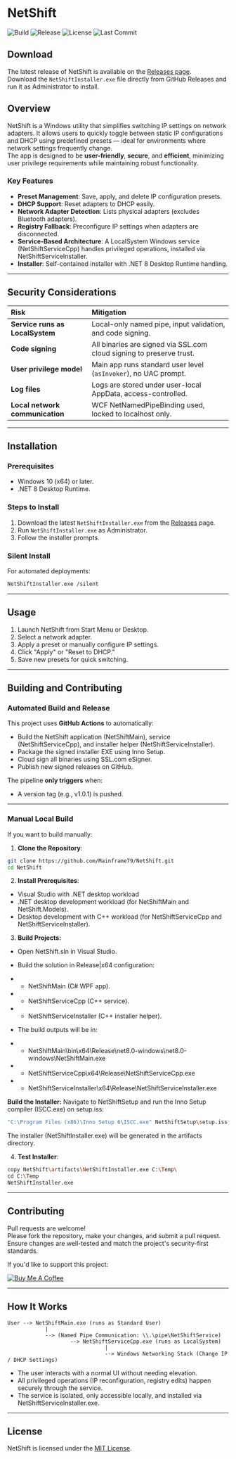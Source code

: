 
# NetShift

![Build](https://img.shields.io/github/actions/workflow/status/ZentrixLabs/NetShift/deploy.yml?event=push)
![Release](https://img.shields.io/github/v/release/ZentrixLabs/NetShift)
![License](https://img.shields.io/github/license/ZentrixLabs/NetShift)
![Last Commit](https://img.shields.io/github/last-commit/ZentrixLabs/NetShift)

## Download
The latest release of NetShift is available on the [Releases page](https://github.com/ZentrixLabs/NetShift/releases).  
Download the `NetShiftInstaller.exe` file directly from GitHub Releases and run it as Administrator to install.

## Overview

NetShift is a Windows utility that simplifies switching IP settings on network adapters. It allows users to quickly toggle between static IP configurations and DHCP using predefined presets — ideal for environments where network settings frequently change.  
The app is designed to be **user-friendly**, **secure**, and **efficient**, minimizing user privilege requirements while maintaining robust functionality.

### Key Features
- **Preset Management**: Save, apply, and delete IP configuration presets.
- **DHCP Support**: Reset adapters to DHCP easily.
- **Network Adapter Detection**: Lists physical adapters (excludes Bluetooth adapters).
- **Registry Fallback**: Preconfigure IP settings when adapters are disconnected.
- **Service-Based Architecture**: A LocalSystem Windows service (NetShiftServiceCpp) handles privileged operations, installed via NetShiftServiceInstaller.
- **Installer**: Self-contained installer with .NET 8 Desktop Runtime handling.

---

## Security Considerations

| Risk | Mitigation |
|:-----|:-----------|
| **Service runs as LocalSystem** | Local-only named pipe, input validation, and code signing. |
| **Code signing** | All binaries are signed via SSL.com cloud signing to preserve trust. |
| **User privilege model** | Main app runs standard user level (`asInvoker`), no UAC prompt. |
| **Log files** | Logs are stored under user-local AppData, access-controlled. |
| **Local network communication** | WCF NetNamedPipeBinding used, locked to localhost only. |

---

## Installation

### Prerequisites
- Windows 10 (x64) or later.
- .NET 8 Desktop Runtime.

### Steps to Install
1. Download the latest `NetShiftInstaller.exe` from the [Releases](https://github.com/ZentrixLabs/NetShift/releases) page.
2. Run `NetShiftInstaller.exe` as Administrator.
3. Follow the installer prompts.

### Silent Install
For automated deployments:

```bash
NetShiftInstaller.exe /silent
```

---

## Usage
1. Launch NetShift from Start Menu or Desktop.
2. Select a network adapter.
3. Apply a preset or manually configure IP settings.
4. Click "Apply" or "Reset to DHCP."
5. Save new presets for quick switching.

---

## Building and Contributing

### Automated Build and Release

This project uses **GitHub Actions** to automatically:
- Build the NetShift application (NetShiftMain), service (NetShiftServiceCpp), and installer helper (NetShiftServiceInstaller).
- Package the signed installer EXE using Inno Setup.
- Cloud sign all binaries using SSL.com eSigner.
- Publish new signed releases on GitHub.

The pipeline **only triggers** when:
- A version tag (e.g., v1.0.1) is pushed.

---

### Manual Local Build

If you want to build manually:

1. **Clone the Repository**:

```bash
git clone https://github.com/Mainframe79/NetShift.git
cd NetShift
```

2. **Install Prerequisites**:
- Visual Studio with .NET desktop workload
- .NET desktop development workload (for NetShiftMain and NetShift.Models).
- Desktop development with C++ workload (for NetShiftServiceCpp and NetShiftServiceInstaller).

3. **Build Projects:**
- Open NetShift.sln in Visual Studio.
- Build the solution in Release|x64 configuration:
- - NetShiftMain (C# WPF app).
- - NetShiftServiceCpp (C++ service).
- - NetShiftServiceInstaller (C++ installer helper).

- The build outputs will be in:
- - NetShiftMain\bin\x64\Release\net8.0-windows\net8.0-windows\NetShiftMain.exe
- - NetShiftServiceCpp\x64\Release\NetShiftServiceCpp.exe
- - NetShiftServiceInstaller\x64\Release\NetShiftServiceInstaller.exe

**Build the Installer:**
Navigate to NetShiftSetup and run the Inno Setup compiler (ISCC.exe) on setup.iss:
```bash
"C:\Program Files (x86)\Inno Setup 6\ISCC.exe" NetShiftSetup\setup.iss /DMyAppVersion="1.0.0"
```
The installer (NetShiftInstaller.exe) will be generated in the artifacts directory.

4. **Test Installer**:

```bash
copy NetShift\artifacts\NetShiftInstaller.exe C:\Temp\
cd C:\Temp
NetShiftInstaller.exe
```

---

## Contributing
Pull requests are welcome!  
Please fork the repository, make your changes, and submit a pull request.  
Ensure changes are well-tested and match the project's security-first standards.

If you'd like to support this project:

[![Buy Me A Coffee](https://cdn.buymeacoffee.com/buttons/default-orange.png)](https://www.buymeacoffee.com/Mainframe79)

---

## How It Works

```text
User --> NetShiftMain.exe (runs as Standard User)
            |
            --> (Named Pipe Communication: \\.\pipe\NetShiftService)
                    --> NetShiftServiceCpp.exe (runs as LocalSystem)
                               |
                               --> Windows Networking Stack (Change IP / DHCP Settings)
```

- The user interacts with a normal UI without needing elevation.
- All privileged operations (IP reconfiguration, registry edits) happen securely through the service.
- The service is isolated, only accessible locally, and installed via NetShiftServiceInstaller.exe.

---

## License
NetShift is licensed under the [MIT License](LICENSE).